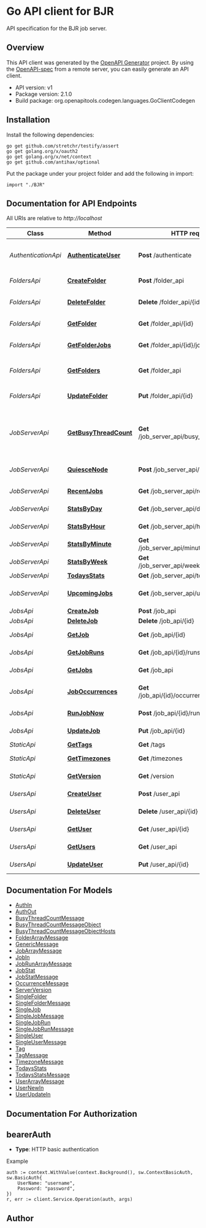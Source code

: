 # Go API client for BJR

API specification for the BJR job server.

## Overview
This API client was generated by the [OpenAPI Generator](https://openapi-generator.tech) project.  By using the [OpenAPI-spec](https://www.openapis.org/) from a remote server, you can easily generate an API client.

- API version: v1
- Package version: 2.1.0
- Build package: org.openapitools.codegen.languages.GoClientCodegen

## Installation

Install the following dependencies:

```shell
go get github.com/stretchr/testify/assert
go get golang.org/x/oauth2
go get golang.org/x/net/context
go get github.com/antihax/optional
```

Put the package under your project folder and add the following in import:

```golang
import "./BJR"
```

## Documentation for API Endpoints

All URIs are relative to *http://localhost*

Class | Method | HTTP request | Description
------------ | ------------- | ------------- | -------------
*AuthenticationApi* | [**AuthenticateUser**](docs/AuthenticationApi.md#authenticateuser) | **Post** /authenticate | Authenticates a user and returns a token
*FoldersApi* | [**CreateFolder**](docs/FoldersApi.md#createfolder) | **Post** /folder_api | Create a new Folder
*FoldersApi* | [**DeleteFolder**](docs/FoldersApi.md#deletefolder) | **Delete** /folder_api/{id} | Delete an existing folder
*FoldersApi* | [**GetFolder**](docs/FoldersApi.md#getfolder) | **Get** /folder_api/{id} | Return a single folder
*FoldersApi* | [**GetFolderJobs**](docs/FoldersApi.md#getfolderjobs) | **Get** /folder_api/{id}/jobs | Return list of jobs in a folder
*FoldersApi* | [**GetFolders**](docs/FoldersApi.md#getfolders) | **Get** /folder_api | Return paginated list of all folders
*FoldersApi* | [**UpdateFolder**](docs/FoldersApi.md#updatefolder) | **Put** /folder_api/{id} | Update an existing folder
*JobServerApi* | [**GetBusyThreadCount**](docs/JobServerApi.md#getbusythreadcount) | **Get** /job_server_api/busy_thread_count | Retrieve the count of busy workers across worker pods/nodes
*JobServerApi* | [**QuiesceNode**](docs/JobServerApi.md#quiescenode) | **Post** /job_server_api/quiesce_worker | Quiesce a single worker pod/node
*JobServerApi* | [**RecentJobs**](docs/JobServerApi.md#recentjobs) | **Get** /job_server_api/recent_jobs | List of recent jobs
*JobServerApi* | [**StatsByDay**](docs/JobServerApi.md#statsbyday) | **Get** /job_server_api/daily_job_stats | Job statistics by day
*JobServerApi* | [**StatsByHour**](docs/JobServerApi.md#statsbyhour) | **Get** /job_server_api/hourly_job_stats | Job statistics by hour
*JobServerApi* | [**StatsByMinute**](docs/JobServerApi.md#statsbyminute) | **Get** /job_server_api/minutely_job_stats | Job statistics by minute
*JobServerApi* | [**StatsByWeek**](docs/JobServerApi.md#statsbyweek) | **Get** /job_server_api/weekly_job_stats | Job statistics by week
*JobServerApi* | [**TodaysStats**](docs/JobServerApi.md#todaysstats) | **Get** /job_server_api/todays_stats | Todays Stats
*JobServerApi* | [**UpcomingJobs**](docs/JobServerApi.md#upcomingjobs) | **Get** /job_server_api/upcoming_jobs | List of upcoming jobs
*JobsApi* | [**CreateJob**](docs/JobsApi.md#createjob) | **Post** /job_api | Creates a job
*JobsApi* | [**DeleteJob**](docs/JobsApi.md#deletejob) | **Delete** /job_api/{id} | Deletes a job
*JobsApi* | [**GetJob**](docs/JobsApi.md#getjob) | **Get** /job_api/{id} | Retrieves a single job
*JobsApi* | [**GetJobRuns**](docs/JobsApi.md#getjobruns) | **Get** /job_api/{id}/runs | Retrieve the runs for a job
*JobsApi* | [**GetJobs**](docs/JobsApi.md#getjobs) | **Get** /job_api | Retrieves jobs
*JobsApi* | [**JobOccurrences**](docs/JobsApi.md#joboccurrences) | **Get** /job_api/{id}/occurrences/{end_date} | Upcoming job occurrences
*JobsApi* | [**RunJobNow**](docs/JobsApi.md#runjobnow) | **Post** /job_api/{id}/run_now | Run a job now
*JobsApi* | [**UpdateJob**](docs/JobsApi.md#updatejob) | **Put** /job_api/{id} | Updates a single job
*StaticApi* | [**GetTags**](docs/StaticApi.md#gettags) | **Get** /tags | Get tags
*StaticApi* | [**GetTimezones**](docs/StaticApi.md#gettimezones) | **Get** /timezones | Get timezones
*StaticApi* | [**GetVersion**](docs/StaticApi.md#getversion) | **Get** /version | Server version
*UsersApi* | [**CreateUser**](docs/UsersApi.md#createuser) | **Post** /user_api | Creates a user
*UsersApi* | [**DeleteUser**](docs/UsersApi.md#deleteuser) | **Delete** /user_api/{id} | Deletes a user
*UsersApi* | [**GetUser**](docs/UsersApi.md#getuser) | **Get** /user_api/{id} | Retrieve a single user
*UsersApi* | [**GetUsers**](docs/UsersApi.md#getusers) | **Get** /user_api | Retrieves users
*UsersApi* | [**UpdateUser**](docs/UsersApi.md#updateuser) | **Put** /user_api/{id} | Update a single user


## Documentation For Models

 - [AuthIn](docs/AuthIn.md)
 - [AuthOut](docs/AuthOut.md)
 - [BusyThreadCountMessage](docs/BusyThreadCountMessage.md)
 - [BusyThreadCountMessageObject](docs/BusyThreadCountMessageObject.md)
 - [BusyThreadCountMessageObjectHosts](docs/BusyThreadCountMessageObjectHosts.md)
 - [FolderArrayMessage](docs/FolderArrayMessage.md)
 - [GenericMessage](docs/GenericMessage.md)
 - [JobArrayMessage](docs/JobArrayMessage.md)
 - [JobIn](docs/JobIn.md)
 - [JobRunArrayMessage](docs/JobRunArrayMessage.md)
 - [JobStat](docs/JobStat.md)
 - [JobStatMessage](docs/JobStatMessage.md)
 - [OccurrenceMessage](docs/OccurrenceMessage.md)
 - [ServerVersion](docs/ServerVersion.md)
 - [SingleFolder](docs/SingleFolder.md)
 - [SingleFolderMessage](docs/SingleFolderMessage.md)
 - [SingleJob](docs/SingleJob.md)
 - [SingleJobMessage](docs/SingleJobMessage.md)
 - [SingleJobRun](docs/SingleJobRun.md)
 - [SingleJobRunMessage](docs/SingleJobRunMessage.md)
 - [SingleUser](docs/SingleUser.md)
 - [SingleUserMessage](docs/SingleUserMessage.md)
 - [Tag](docs/Tag.md)
 - [TagMessage](docs/TagMessage.md)
 - [TimezoneMessage](docs/TimezoneMessage.md)
 - [TodaysStats](docs/TodaysStats.md)
 - [TodaysStatsMessage](docs/TodaysStatsMessage.md)
 - [UserArrayMessage](docs/UserArrayMessage.md)
 - [UserNewIn](docs/UserNewIn.md)
 - [UserUpdateIn](docs/UserUpdateIn.md)


## Documentation For Authorization



## bearerAuth

- **Type**: HTTP basic authentication

Example

```golang
auth := context.WithValue(context.Background(), sw.ContextBasicAuth, sw.BasicAuth{
    UserName: "username",
    Password: "password",
})
r, err := client.Service.Operation(auth, args)
```



## Author



